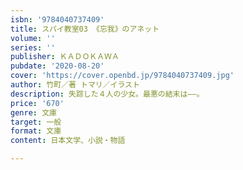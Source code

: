 ```yaml
---
isbn: '9784040737409'
title: スパイ教室03 《忘我》のアネット
volume: ''
series: ''
publisher: ＫＡＤＯＫＡＷＡ
pubdate: '2020-08-20'
cover: 'https://cover.openbd.jp/9784040737409.jpg'
author: 竹町／著 トマリ／イラスト
description: 失踪した４人の少女。最悪の結末は――。
price: '670'
genre: 文庫
target: 一般
format: 文庫
content: 日本文学、小説・物語

---
```


